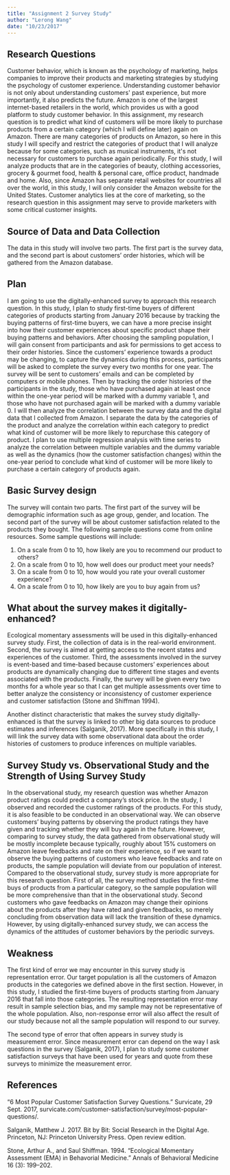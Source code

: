 ```yaml
---
title: "Assignment 2 Survey Study"
author: "Lerong Wang"
date: "10/23/2017"
---
```


## Research Questions

Customer behavior, which is known as the psychology of marketing, helps companies to improve their products and marketing strategies by studying the psychology of customer experience. Understanding customer behavior is not only about understanding customers' past experience, but more importantly, it also predicts the future. Amazon is one of the largest internet-based retailers in the world, which provides us with a good platform to study customer behavior. In this assignment, my research question is to predict what kind of customers will be more likely to purchase products from a certain category (which I will define later) again on Amazon. There are many categories of products on Amazon, so here in this study I will specify and restrict the categories of product that I will analyze because for some categories, such as musical instruments, it's not necessary for customers to purchase again periodically. For this study, I will analyze products that are in the categories of beauty, clothing accessories, grocery & gourmet food, health & personal care, office product, handmade and home. Also, since Amazon has separate retail websites for countries all over the world, in this study, I will only consider the Amazon website for the United States. Customer analytics lies at the core of marketing, so the research question in this assignment may serve to provide marketers with some critical customer insights.

## Source of Data and Data Collection

The data in this study will involve two parts. The first part is the survey data, and the second part is about customers’ order histories, which will be gathered from the Amazon database.

## Plan

I am going to use the digitally-enhanced survey to approach this research question. In this study, I plan to study first-time buyers of different categories of products starting from January 2016 because by tracking the buying patterns of first-time buyers, we can have a more precise insight into how their customer experiences about specific product shape their buying patterns and behaviors. After choosing the sampling population, I will gain consent from participants and ask for permissions to get access to their order histories. Since the customers’ experience towards a product may be changing, to capture the dynamics during this process, participants will be asked to complete the survey every two months for one year. The survey will be sent to customers’ emails and can be completed by computers or mobile phones. Then by tracking the order histories of the participants in the study, those who have purchased again at least once within the one-year period will be marked with a dummy variable 1, and those who have not purchased again will be marked with a dummy variable 0. I will then analyze the correlation between the survey data and the digital data that I collected from Amazon. I separate the data by the categories of the product and analyze the correlation within each category to predict what kind of customer will be more likely to repurchase this category of product. I plan to use multiple regression analysis with time series to analyze the correlation between multiple variables and the dummy variable as well as the dynamics (how the customer satisfaction changes) within the one-year period to conclude what kind of customer will be more likely to purchase a certain category of products again.


## Basic Survey design

The survey will contain two parts. The first part of the survey will be demographic information such as age group, gender, and location. The second part of the survey will be about customer satisfaction related to the products they bought. The following sample questions come from online resources. 
Some sample questions will include:
1. On a scale from 0 to 10, how likely are you to recommend our product to others?
2. On a scale from 0 to 10, how well does our product meet your needs?
3. On a scale from 0 to 10, how would you rate your overall customer experience?
4. On a scale from 0 to 10, how likely are you to buy again from us?


## What about the survey makes it digitally-enhanced?

Ecological momentary assessments will be used in this digitally-enhanced survey study. First, the collection of data is in the real-world environment. Second, the survey is aimed at getting access to the recent states and experiences of the customer. Third, the assessments involved in the survey is event-based and time-based because customers’ experiences about products are dynamically changing due to different time stages and events associated with the products. Finally, the survey will be given every two months for a whole year so that I can get multiple assessments over time to better analyze the consistency or inconsistency of customer experience and customer satisfaction (Stone and Shiffman 1994). 

Another distinct characteristic that makes the survey study digitally-enhanced is that the survey is linked to other big data sources to produce estimates and inferences (Salganik, 2017). More specifically in this study, I will link the survey data with some observational data about the order histories of customers to produce inferences on multiple variables. 

## Survey Study vs. Observational Study and the Strength of Using Survey Study

In the observational study, my research question was whether Amazon product ratings could predict a company’s stock price. In the study, I observed and recorded the customer ratings of the products. For this study, it is also feasible to be conducted in an observational way. We can observe customers’ buying patterns by observing the product ratings they have given and tracking whether they will buy again in the future. However, comparing to survey study, the data gathered from observational study will be mostly incomplete because typically, roughly about 15% customers on Amazon leave feedbacks and rate on their experience, so if we want to observe the buying patterns of customers who leave feedbacks and rate on products, the sample population will deviate from our population of interest. Compared to the observational study, survey study is more appropriate for this research question. First of all, the survey method studies the first-time buys of products from a particular category, so the sample population will be more comprehensive than that in the observational study. Second customers who gave feedbacks on Amazon may change their opinions about the products after they have rated and given feedbacks, so merely concluding from observation data will lack the transition of these dynamics. However, by using digitally-enhanced survey study, we can access the dynamics of the attitudes of customer behaviors by the periodic surveys.

## Weakness

The first kind of error we may encounter in this survey study is representation error. Our target population is all the customers of Amazon products in the categories we defined above in the first section. However, in this study, I studied the first-time buyers of products starting from January 2016 that fall into those categories. The resulting representation error may result in sample selection bias, and my sample may not be representative of the whole population. Also, non-response error will also affect the result of our study because not all the sample population will respond to our survey.

The second type of error that often appears in survey study is measurement error. Since measurement error can depend on the way I ask questions in the survey (Salganik, 2017), I plan to study some customer satisfaction surveys that have been used for years and quote from these surveys to minimize the measurement error.


## References

“6 Most Popular Customer Satisfaction Survey Questions.” Survicate, 29 Sept. 2017,   survicate.com/customer-satisfaction/survey/most-popular-questions/.

Salganik, Matthew J. 2017. Bit by Bit: Social Research in the Digital Age. Princeton, NJ: Princeton University Press. Open review edition.

Stone, Arthur A., and Saul Shiffman. 1994. “Ecological Momentary Assessment (EMA) in Behavorial Medicine.” Annals of Behavioral Medicine 16 (3): 199–202.







